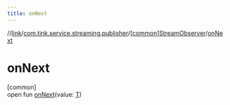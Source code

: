 ```yaml
---
title: onNext
---
```

//[link](../../../index.html)/[com.tink.service.streaming.publisher](../index.html)/[[common]StreamObserver](index.html)/[onNext](on-next.html)



# onNext



[common]\
open fun [onNext](on-next.html)(value: [T](index.html))




